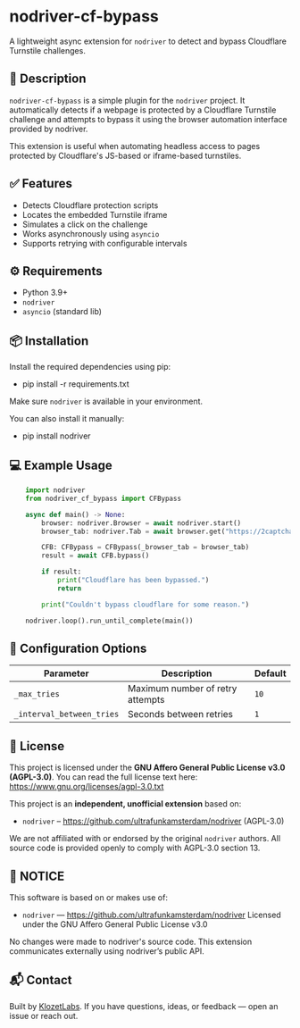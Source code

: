 # nodriver-cf-bypass

A lightweight async extension for `nodriver` to detect and bypass Cloudflare Turnstile challenges.


## 🚀 Description

`nodriver-cf-bypass` is a simple plugin for the `nodriver` project.
It automatically detects if a webpage is protected by a Cloudflare Turnstile challenge and attempts to bypass it using the browser automation interface provided by nodriver.

This extension is useful when automating headless access to pages protected by Cloudflare's JS-based or iframe-based turnstiles.


## ✅ Features

- Detects Cloudflare protection scripts
- Locates the embedded Turnstile iframe
- Simulates a click on the challenge
- Works asynchronously using `asyncio`
- Supports retrying with configurable intervals


## ⚙️ Requirements

- Python 3.9+
- `nodriver`
- `asyncio` (standard lib)


## 📦 Installation

Install the required dependencies using pip:
- pip install -r requirements.txt

Make sure `nodriver` is available in your environment.  

You can also install it manually:
- pip install nodriver


## 💻 Example Usage

```python
    import nodriver
    from nodriver_cf_bypass import CFBypass

    async def main() -> None:
        browser: nodriver.Browser = await nodriver.start()
        browser_tab: nodriver.Tab = await browser.get("https://2captcha.com/demo/cloudflare-turnstile-challenge")

        CFB: CFBypass = CFBypass(_browser_tab = browser_tab)
        result = await CFB.bypass()

        if result:
            print("Cloudflare has been bypassed.")
            return

        print("Couldn't bypass cloudflare for some reason.")

    nodriver.loop().run_until_complete(main())
```


## 🧠 Configuration Options

| Parameter                  | Description                      | Default |
|----------------------------|----------------------------------|---------|
| `_max_tries`               | Maximum number of retry attempts | `10`    |
| `_interval_between_tries`  | Seconds between retries          | `1`     |


## 📄 License

This project is licensed under the **GNU Affero General Public License v3.0 (AGPL-3.0)**.
You can read the full license text here: https://www.gnu.org/licenses/agpl-3.0.txt

This project is an **independent, unofficial extension** based on:
- `nodriver` – https://github.com/ultrafunkamsterdam/nodriver (AGPL-3.0)

We are not affiliated with or endorsed by the original `nodriver` authors.
All source code is provided openly to comply with AGPL-3.0 section 13.


## 📝 NOTICE

This software is based on or makes use of:

- `nodriver` — https://github.com/ultrafunkamsterdam/nodriver
  Licensed under the GNU Affero General Public License v3.0

No changes were made to nodriver's source code.
This extension communicates externally using nodriver’s public API.


## 📬 Contact

Built by [KlozetLabs](https://github.com/KlozetLabs).
If you have questions, ideas, or feedback — open an issue or reach out.

